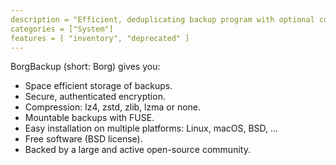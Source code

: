 ```yaml
---
description = "Efficient, deduplicating backup program with optional compression and secure encryption."
categories = ["System"]
features = [ "inventory", "deprecated" ]
---
```

BorgBackup (short: Borg) gives you:

- Space efficient storage of backups.
- Secure, authenticated encryption.
- Compression: lz4, zstd, zlib, lzma or none.
- Mountable backups with FUSE.
- Easy installation on multiple platforms: Linux, macOS, BSD, …
- Free software (BSD license).
- Backed by a large and active open-source community.

